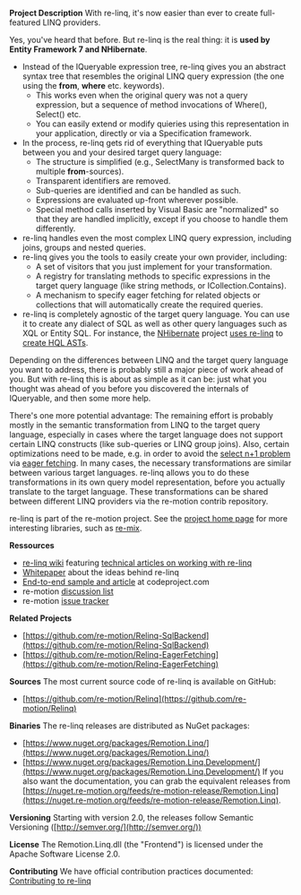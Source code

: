 **Project Description**
With re-linq, it's now easier than ever to create full-featured LINQ providers.

Yes, you've heard that before. But re-linq is the real thing: it is **used by Entity Framework 7 and NHibernate**.
* Instead of the IQueryable expression tree, re-linq gives you an abstract syntax tree that resembles the original LINQ query expression (the one using the **from**, **where** etc. keywords). 
	* This works even when the original query was not a query expression, but a sequence of method invocations of Where(), Select() etc.
	* You can easily extend or modify quieries using this representation in your application, directly or via a Specification framework.
* In the process, re-linq gets rid of everything that IQueryable puts between you and your desired target query language:
	* The structure is simplified (e.g., SelectMany is transformed back to multiple **from**-sources).
	* Transparent identifiers are removed.
	* Sub-queries are identified and can be handled as such.
	* Expressions are evaluated up-front wherever possible.
	* Special method calls inserted by Visual Basic are "normalized" so that they are handled implicitly, except if you choose to handle them differently. 
* re-linq handles even the most complex LINQ query expression, including joins, groups and nested queries.
* re-linq gives you the tools to easily create your own provider, including:
	* A set of visitors that you just implement for your transformation.
	* A registry for translating methods to specific expressions in the target query language (like string methods, or ICollection.Contains).
	* A mechanism to specify eager fetching for related objects or collections that will automatically create the required queries.
* re-linq is completely agnostic of the target query language. You can use it to create any dialect of SQL as well as other query languages such as XQL or Entity SQL. For instance, the [NHibernate](http://nhforge.org/) project [uses re-linq](https://nhibernate.svn.sourceforge.net/svnroot/nhibernate/trunk/nhibernate/src/NHibernate/Linq/) to [create HQL ASTs](http://blogs.imeta.co.uk/sstrong/Tags/Linq/default.aspx).

Depending on the differences between LINQ and the target query language you want to address, there is probably still a major piece of work ahead of you. But with re-linq this is about as simple as it can be: just what you thought was ahead of you before you discovered the internals of IQueryable, and then some more help. 

There's one more potential advantage: The remaining effort is probably mostly in the semantic transformation from LINQ to the target query language, especially in cases where the target language does not support certain LINQ constructs (like sub-queries or LINQ group joins). Also, certain optimizations need to be made, e.g. in order to avoid the [select n+1 problem](http://www.google.com/search?q=select+n%2B1) via [eager fetching](http://groups.google.com/group/nhibernate-development/browse_thread/thread/c05d2c7ea7233340/64032597075c7130?lnk=gst#64032597075c7130). In many cases, the necessary transformations are similar between various target languages. re-linq allows you to do these transformations in its own query model representation, before you actually translate to the target language. These transformations can be shared between different LINQ providers via the re-motion contrib repository.

re-linq is part of the re-motion project. See the [project home page](http://www.re-motion.org) for more interesting libraries, such as [re-mix](https://github.com/re-motion/Remix/).

**Ressources**
* [re-linq wiki](https://github.com/re-motion/Relinq/wiki) featuring [technical articles on working with re-linq](https://github.com/re-motion/Relinq/wiki/Technical-Articles)
* [Whitepaper](https://github.com/re-motion/Relinq/wiki/files/2009-09-22-re-linq-A-General-Purpose-LINQ-Foundation.pdf) about the ideas behind re-linq
* [End-to-end sample and article](http://www.codeproject.com/KB/linq/relinqish_the_pain.aspx) at codeproject.com 
* re-motion [discussion list](http://groups.google.com/group/re-motion-users)
* re-motion [issue tracker](https://re-motion.atlassian.net/projects/RMLNQ)

**Related Projects**
* [https://github.com/re-motion/Relinq-SqlBackend](https://github.com/re-motion/Relinq-SqlBackend)
* [https://github.com/re-motion/Relinq-EagerFetching](https://github.com/re-motion/Relinq-EagerFetching)

**Sources**
The most current source code of re-linq is available on GitHub:
* [https://github.com/re-motion/Relinq](https://github.com/re-motion/Relinq)

**Binaries**
The re-linq releases are distributed as NuGet packages:
* [https://www.nuget.org/packages/Remotion.Linq/](https://www.nuget.org/packages/Remotion.Linq/)
* [https://www.nuget.org/packages/Remotion.Linq.Development/](https://www.nuget.org/packages/Remotion.Linq.Development/)
If you also want the documentation, you can grab the equivalent releases from
[https://nuget.re-motion.org/feeds/re-motion-release/Remotion.Linq](https://nuget.re-motion.org/feeds/re-motion-release/Remotion.Linq).

**Versioning**
Starting with version 2.0, the releases follow Semantic Versioning ([http://semver.org/](http://semver.org/))

**License**
The Remotion.Linq.dll (the "Frontend") is licensed under the Apache Software License 2.0.

**Contributing**
We have official contribution practices documented: [Contributing to re-linq](https://github.com/re-motion/Relinq/wiki/Contributing)